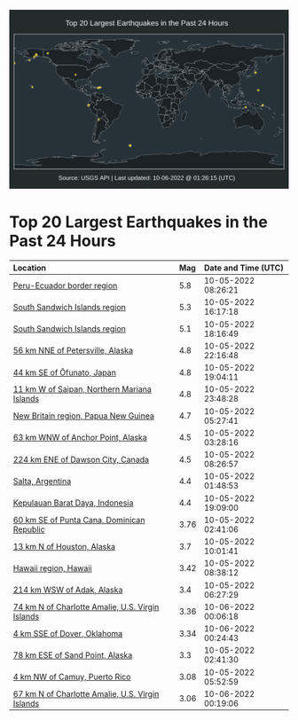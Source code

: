 ![Map](./map.png)

# Top 20 Largest Earthquakes in the Past 24 Hours

| Location | Mag | Date and Time (UTC) |
|:---|:---|:---|
| [Peru-Ecuador border region](https://earthquake.usgs.gov/earthquakes/eventpage/us6000ir0b) | 5.8 | 10-05-2022 08:26:21 |
| [South Sandwich Islands region](https://earthquake.usgs.gov/earthquakes/eventpage/usd000i6b2) | 5.3 | 10-05-2022 16:17:18 |
| [South Sandwich Islands region](https://earthquake.usgs.gov/earthquakes/eventpage/us6000ir5p) | 5.1 | 10-05-2022 18:16:49 |
| [56 km NNE of Petersville, Alaska](https://earthquake.usgs.gov/earthquakes/eventpage/ak022cs4ljsx) | 4.8 | 10-05-2022 22:16:48 |
| [44 km SE of Ōfunato, Japan](https://earthquake.usgs.gov/earthquakes/eventpage/us6000ir61) | 4.8 | 10-05-2022 19:04:11 |
| [11 km W of Saipan, Northern Mariana Islands](https://earthquake.usgs.gov/earthquakes/eventpage/us6000ir99) | 4.8 | 10-05-2022 23:48:28 |
| [New Britain region, Papua New Guinea](https://earthquake.usgs.gov/earthquakes/eventpage/us6000iqzf) | 4.7 | 10-05-2022 05:27:41 |
| [63 km WNW of Anchor Point, Alaska](https://earthquake.usgs.gov/earthquakes/eventpage/ak022crtctc4) | 4.5 | 10-05-2022 03:28:16 |
| [224 km ENE of Dawson City, Canada](https://earthquake.usgs.gov/earthquakes/eventpage/us6000ir0a) | 4.5 | 10-05-2022 08:26:57 |
| [Salta, Argentina](https://earthquake.usgs.gov/earthquakes/eventpage/us6000iqxh) | 4.4 | 10-05-2022 01:48:53 |
| [Kepulauan Barat Daya, Indonesia](https://earthquake.usgs.gov/earthquakes/eventpage/us6000ir62) | 4.4 | 10-05-2022 19:09:00 |
| [60 km SE of Punta Cana, Dominican Republic](https://earthquake.usgs.gov/earthquakes/eventpage/pr2022278000) | 3.76 | 10-05-2022 02:41:06 |
| [13 km N of Houston, Alaska](https://earthquake.usgs.gov/earthquakes/eventpage/ak022crxd45r) | 3.7 | 10-05-2022 10:01:41 |
| [Hawaii region, Hawaii](https://earthquake.usgs.gov/earthquakes/eventpage/hv73167597) | 3.42 | 10-05-2022 08:38:12 |
| [214 km WSW of Adak, Alaska](https://earthquake.usgs.gov/earthquakes/eventpage/ak022crv4xm3) | 3.4 | 10-05-2022 06:27:29 |
| [74 km N of Charlotte Amalie, U.S. Virgin Islands](https://earthquake.usgs.gov/earthquakes/eventpage/pr71375148) | 3.36 | 10-06-2022 00:06:18 |
| [4 km SSE of Dover, Oklahoma](https://earthquake.usgs.gov/earthquakes/eventpage/ok2022tnyr) | 3.34 | 10-06-2022 00:24:43 |
| [78 km ESE of Sand Point, Alaska](https://earthquake.usgs.gov/earthquakes/eventpage/ak022crsu797) | 3.3 | 10-05-2022 02:41:30 |
| [4 km NW of Camuy, Puerto Rico](https://earthquake.usgs.gov/earthquakes/eventpage/pr71374973) | 3.08 | 10-05-2022 05:52:59 |
| [67 km N of Charlotte Amalie, U.S. Virgin Islands](https://earthquake.usgs.gov/earthquakes/eventpage/pr71375168) | 3.06 | 10-06-2022 00:19:06 |

